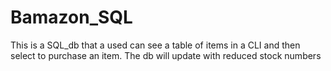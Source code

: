 # Bamazon_SQL
This is a SQL_db that a used can see a table of items in a CLI and then select to purchase an item.  The db will update with reduced stock numbers
